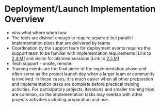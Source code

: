 # Deployment/Launch Implementation Overview



* who what where when how
* The tools are distinct enough to require separate but parallel implementation plans that are delivered by teams
* Coordination by the support team for deployment events requires the support team to be familiar with Implementation requirements \[Link to [2.4.M](https://www.notion.so/2-4-M-e355e11d6a5f45e386b0a85482827c8c)\] and vision for planned sessions \[Link to [2.5.M](https://www.notion.so/2-5-M-8905a95f5b4749fda1cc4b34cf708b46)\]
* Tech support - onsite, remote.
* Training events are the final piece of the implementation phase and often serve as the project launch day when a larger team or community is involved. In these cases, it is much easier when all other preparation and implementation tasks are complete before practical training activities. For participatory projects, iterations and smaller training trips are common, so the implementation tasks may overlap with other projects activities including preparation and use.

